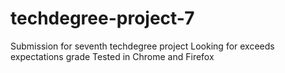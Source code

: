 # techdegree-project-7
Submission for seventh techdegree project
Looking for exceeds expectations grade
Tested in Chrome and Firefox
